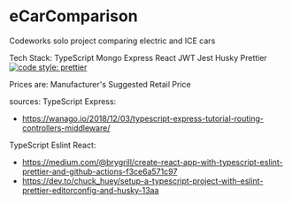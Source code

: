 # eCarComparison

Codeworks solo project comparing electric and ICE cars

Tech Stack:
TypeScript
Mongo
Express
React
JWT
Jest
Husky
Prettier
[![code style: prettier](https://img.shields.io/badge/code_style-prettier-ff69b4.svg?style=flat-square)](https://github.com/prettier/prettier)


Prices are:
Manufacturer's Suggested Retail Price

sources:
TypeScript Express:
 - https://wanago.io/2018/12/03/typescript-express-tutorial-routing-controllers-middleware/

TypeScript Eslint React:
- https://medium.com/@brygrill/create-react-app-with-typescript-eslint-prettier-and-github-actions-f3ce6a571c97
- https://dev.to/chuck_huey/setup-a-typescript-project-with-eslint-prettier-editorconfig-and-husky-13aa

